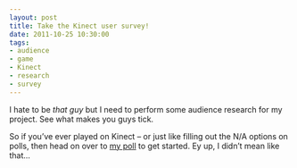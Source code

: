 ```yaml
---
layout: post
title: Take the Kinect user survey!
date: 2011-10-25 10:30:00
tags:
- audience
- game
- Kinect
- research
- survey
---
```

I hate to be *that guy* but I need to perform some audience research for my project. See what makes you guys tick.

So if you’ve ever played on Kinect – or just like filling out the N/A options on polls, then head on over to [my poll][Kinect Poll] to get started. Ey up, I didn’t mean like that...

[Kinect Poll]:http://mattcrouch.polldaddy.com/s/kinect-music-game